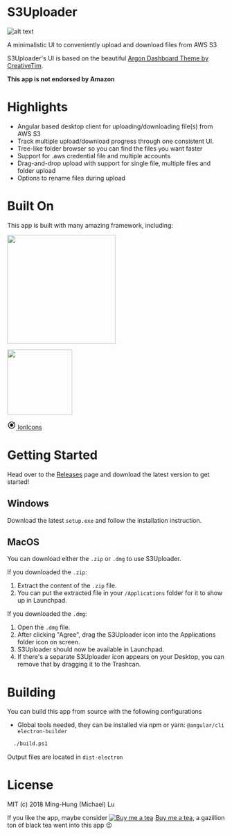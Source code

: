 # S3Uploader

![alt text](https://github.com/Yamazaki93/S3Uploader/raw/master/misc/s3uploader.gif "Preview")

A minimalistic UI to conveniently upload and download files from AWS S3

S3Uploader's UI is based on the beautiful [Argon Dashboard Theme by CreativeTim](https://www.creative-tim.com/product/argon-dashboard).

**This app is not endorsed by Amazon**

# Highlights

 - Angular based desktop client for uploading/downloading file(s) from AWS S3
 - Track multiple upload/download progress through one consistent UI.
 - Tree-like folder browser so you can find the files you want faster
 - Support for .aws credential file and multiple accounts
 - Drag-and-drop upload with support for single file, multiple files and folder upload
 - Options to rename files during upload

# Built On

This app is built with many amazing framework, including:

<a href="https://electronjs.org/"><img src="https://camo.githubusercontent.com/627c774e3070482b180c3abd858ef2145d46303b/68747470733a2f2f656c656374726f6e6a732e6f72672f696d616765732f656c656374726f6e2d6c6f676f2e737667" width="250"></a>

<a href="https://angular.io/"><img src="https://angular.io/assets/images/logos/angular/angular.svg" width="150"></a>

<a href="https://ionicons.com/"><svg width="20px" height="20px" xmlns="http://www.w3.org/2000/svg" viewBox="0 0 512 512"><path d="M256 161.2c-52.3 0-94.8 42.5-94.8 94.8s42.5 94.8 94.8 94.8 94.8-42.5 94.8-94.8-42.5-94.8-94.8-94.8z"/><circle cx="392.1" cy="126.4" r="43.2"/><path d="M445.3 169.8l-1.8-4-2.9 3.3c-7.1 8-16.1 14.2-26.1 17.9l-2.8 1 1.1 2.7c8.6 20.7 13 42.7 13 65.2 0 93.7-76.2 169.9-169.9 169.9S86.1 349.7 86.1 256 162.3 86.1 256 86.1c25.4 0 49.9 5.5 72.8 16.4l2.7 1.3 1.2-2.7c4.2-9.8 10.8-18.5 19.2-25.2l3.4-2.7-3.9-2C321.6 55.8 289.5 48 256 48 141.3 48 48 141.3 48 256s93.3 208 208 208 208-93.3 208-208c0-30-6.3-59-18.7-86.2z"/></svg> IonIcons</a>

# Getting Started

Head over to the [Releases](https://github.com/Yamazaki93/S3Uploader/releases) page and download the latest version to get started!

## Windows

Download the latest `setup.exe` and follow the installation instruction.

## MacOS

You can download either the `.zip` or `.dmg` to use S3Uploader.

If you downloaded the `.zip`:
  
  1. Extract the content of the `.zip` file.
  2. You can put the extracted file in your `/Applications` folder for it to show up in Launchpad.

If you downloaded the `.dmg`:

  1. Open the `.dmg` file.
  2. After clicking "Agree", drag the S3Uploader icon into the Applications folder icon on screen.
  3. S3Uploader should now be available in Launchpad.
  4. If there's a separate S3Uploader icon appears on your Desktop, you can remove that by dragging it to the Trashcan.


# Building

You can build this app from source with the following configurations

 - Global tools needed, they can be installed via npm or yarn: `@angular/cli electron-builder`

```bash
  ./build.ps1
```
Output files are located in `dist-electron`

# License

MIT (c) 2018 Ming-Hung (Michael) Lu

If you like the app, maybe consider <a class="bmc-button" target="_blank" href="https://www.buymeacoffee.com/mjCsGWDTS"><img src="https://www.buymeacoffee.com/assets/img/BMC-btn-logo.svg" alt="Buy me a tea"><span style="margin-left:5px">Buy me a tea</span></a>, a gazillion ton of black tea went into this app 😉
